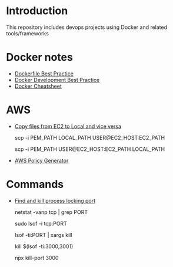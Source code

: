 # Introduction

This repository includes devops projects using Docker and related tools/frameworks

# Docker notes

- [Dockerfile Best Practice](https://docs.docker.com/develop/develop-images/dockerfile_best-practices/)
- [Docker Development Best Practice](https://docs.docker.com/develop/dev-best-practices/)
- [Docker Cheatsheet](https://www.docker.com/sites/default/files/d8/2019-09/docker-cheat-sheet.pdf)

# AWS

- [Copy files from EC2 to Local and vice versa](https://medium.com/@dearsikandarkhan/files-copying-between-aws-ec2-and-local-d07ed205eefa)

  scp -i PEM_PATH LOCAL_PATH USER@EC2_HOST:EC2_PATH

  scp -i PEM_PATH USER@EC2_HOST:EC2_PATH LOCAL_PATH

- [AWS Policy Generator](https://awspolicygen.s3.amazonaws.com/policygen.html)

# Commands

- [Find and kill process locking port](https://stackoverflow.com/questions/3855127/find-and-kill-process-locking-port-3000-on-mac)

  netstat -vanp tcp | grep PORT

  sudo lsof -i tcp:PORT

  lsof -ti:PORT | xargs kill

  kill \$(lsof -ti:3000,3001)

  npx kill-port 3000
